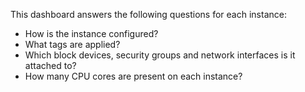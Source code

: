 This dashboard answers the following questions for each instance:

- How is the instance configured?
- What tags are applied?
- Which block devices, security groups and network interfaces is it attached to?
- How many CPU cores are present on each instance?
